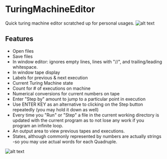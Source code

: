 # TuringMachineEditor
Quick turing machine editor scratched up for personal usages.
![alt text](https://i.gyazo.com/c6f72e4ec494bc475f35a2a28468fe9f.png)

## Features
- Open files
- Save files
- In window editor: ignores empty lines, lines with "//", and trailing/leading whitespace.
- In window tape display
- Labels for previous & next execution
- Current Turing Machine state
- Count for # of executions on machine
- Numerical conversions for current numbers on tape
- Enter "Step by" amount to jump to a particular point in execution
- Use ENTER KEY as an alternative to clicking on the Step button repeatedly (you may hold it down as well)
- Every time you "Run" or "Step" a file in the current working directory is updated with the current program as to not lose any work if you program an infinite loop.
- An output area to view previous tapes and executions.
- States, although commonly represented by numbers are actually strings -so you may use actual words for each Quadruple.



![alt text](https://i.gyazo.com/ca5d25371dab7b4dce3c1dbb2dcacab9.png)
